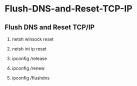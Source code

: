 # Flush-DNS-and-Reset-TCP-IP
Flush DNS and Reset TCP/IP
------------------


1. netsh winsock reset

2. netsh int ip reset

3. ipconfig /release

4. ipconfig /renew

5. ipconfig /flushdns
